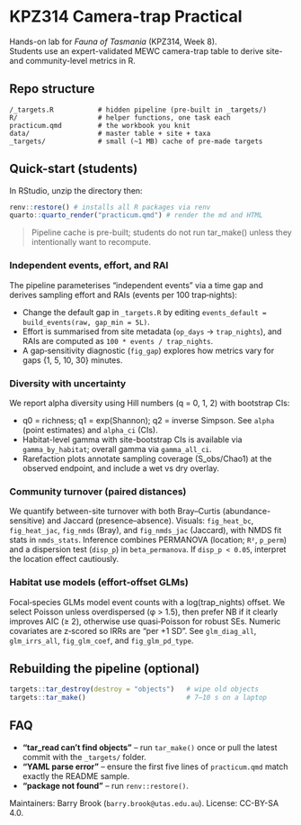 # KPZ314 Camera-trap Practical

Hands-on lab for *Fauna of Tasmania* (KPZ314, Week 8).  
Students use an expert-validated MEWC camera-trap table to derive site- and community-level metrics in R.

## Repo structure

```
/_targets.R           # hidden pipeline (pre-built in _targets/)
R/                    # helper functions, one task each
practicum.qmd         # the workbook you knit
data/                 # master table + site + taxa
_targets/             # small (~1 MB) cache of pre-made targets

````

## Quick-start (students)

In RStudio, unzip the directory then:
```r
renv::restore() # installs all R packages via renv
quarto::quarto_render("practicum.qmd") # render the md and HTML
```

> Pipeline cache is pre-built; students do not run tar_make() unless they intentionally want to recompute.

### Independent events, effort, and RAI

The pipeline parameterises “independent events” via a time gap and derives sampling effort and RAIs (events per 100 trap‑nights):

- Change the default gap in `_targets.R` by editing `events_default = build_events(raw, gap_min = 5L)`.
- Effort is summarised from site metadata (`op_days` → `trap_nights`), and RAIs are computed as `100 * events / trap_nights`.
- A gap‑sensitivity diagnostic (`fig_gap`) explores how metrics vary for gaps {1, 5, 10, 30} minutes.

### Diversity with uncertainty

We report alpha diversity using Hill numbers (q = 0, 1, 2) with bootstrap CIs:
- q0 = richness; q1 = exp(Shannon); q2 = inverse Simpson. See `alpha` (point estimates) and `alpha_ci` (CIs).
- Habitat-level gamma with site-bootstrap CIs is available via `gamma_by_habitat`; overall gamma via `gamma_all_ci`.
- Rarefaction plots annotate sampling coverage (S_obs/Chao1) at the observed endpoint, and include a wet vs dry overlay.

### Community turnover (paired distances)

We quantify between-site turnover with both Bray–Curtis (abundance-sensitive) and Jaccard (presence–absence). Visuals: `fig_heat_bc`, `fig_heat_jac`, `fig_nmds` (Bray), and `fig_nmds_jac` (Jaccard), with NMDS fit stats in `nmds_stats`. Inference combines PERMANOVA (location; `R²`, `p_perm`) and a dispersion test (`disp_p`) in `beta_permanova`. If `disp_p < 0.05`, interpret the location effect cautiously.

### Habitat use models (effort‑offset GLMs)

Focal‑species GLMs model event counts with a log(trap_nights) offset. We select Poisson unless overdispersed (φ > 1.5), then prefer NB if it clearly improves AIC (≥ 2), otherwise use quasi‑Poisson for robust SEs. Numeric covariates are z‑scored so IRRs are “per +1 SD”. See `glm_diag_all`, `glm_irrs_all`, `fig_glm_coef`, and `fig_glm_pd_type`.

## Rebuilding the pipeline (optional)

```r
targets::tar_destroy(destroy = "objects")   # wipe old objects
targets::tar_make()                         # 7–10 s on a laptop
```

## FAQ

* **“tar_read can’t find objects”** – run `tar_make()` once or pull the latest commit with the `_targets/` folder.
* **“YAML parse error”** – ensure the first five lines of `practicum.qmd` match exactly the README sample.
* **“package not found”** – run `renv::restore()`.

Maintainers: Barry Brook (`barry.brook@utas.edu.au`).
License: CC-BY-SA 4.0.
